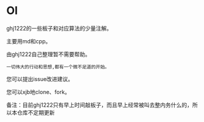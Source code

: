 # OI

ghj1222的一些板子和对应算法的少量注解。

主要用md和cpp。

由ghj1222自己整理暂不需要帮助。

`一切伟大的行动和思想,都有一个微不足道的开始。`

您可以提出issue改进建议。

您可以xjb地clone、fork。

备注：目前ghj1222只有早上时间敲板子，而且早上经常被叫去整内务什么的，所以本仓库不定期更新
